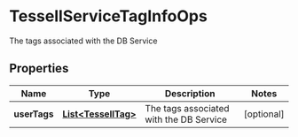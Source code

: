 

# TessellServiceTagInfoOps

The tags associated with the DB Service

## Properties

Name | Type | Description | Notes
------------ | ------------- | ------------- | -------------
**userTags** | [**List&lt;TessellTag&gt;**](TessellTag.md) | The tags associated with the DB Service |  [optional]



